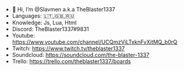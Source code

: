 - 👋 Hi, I’m @Slavmen a.k.a TheBlaster1337
- Languages: 🇱🇹,🇬🇧,🇷🇺
- Knowledge: Js, Lua, Html
- Discord: TheBlaster1337#9831
- Youtube: https://www.youtube.com/channel/UCQmzVjLTxknFvXitMQ_b0rQ
- Twitch: https://www.twitch.tv/theblaster1337
- Soundcloud: https://soundcloud.com/the-blaster-1337
- Trello: https://trello.com/theblaster1337/boards

